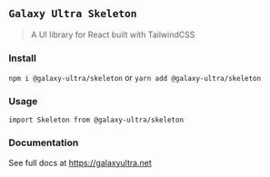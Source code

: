 ## `Galaxy Ultra Skeleton`

> A UI library for React built with TailwindCSS

### Install

`npm i @galaxy-ultra/skeleton`
or
`yarn add @galaxy-ultra/skeleton`

### Usage
```
import Skeleton from @galaxy-ultra/skeleton
```
### Documentation
See full docs at https://galaxyultra.net
